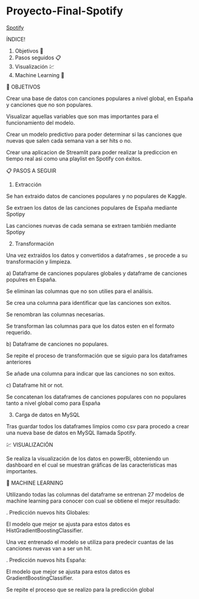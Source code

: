 # Proyecto-Final-Spotify


[Spotify](https://user-images.githubusercontent.com/114060666/211291220-2bd1308b-dafc-486b-934d-8b0698931744.png)

ÍNDICE!


1. Objetivos 🎯 
2. Pasos seguidos 📋 
3. Visualización 💹 
4. Machine Learning 🤖 

🎯 OBJETIVOS

Crear una base de datos con canciones populares a nivel global, en España y canciones que no son populares.

Visualizar aquellas variables que son mas importantes para el funcionamiento del modelo.

Crear un modelo predictivo para poder determinar si las canciones que nuevas que salen cada semana van a ser hits o no.

Crear una aplicacion de Streamlit para poder realizar la prediccion en tiempo real asi como una playlist en Spotify con éxitos.

📋 PASOS A SEGUIR

1) Extracción

Se han extraido datos de canciones populares y no populares de Kaggle.

Se extraen los datos de las canciones populares de España mediante Spotipy

Las canciones nuevas de cada semana se extraen también mediante Spotipy

2) Transformación

Una vez extraídos los datos y convertidos a dataframes , se  procede a su transformación y limpieza.

a) Dataframe de canciones populares globales y dataframe de canciones populres en España.

Se eliminan las columnas que no son utilies para el análisis.

Se crea una columna para identificar que las canciones son exitos.

Se renombran las columnas necesarias.

Se transforman las columnas para que los datos esten en el formato requerido.


b) Dataframe de canciones no populares.

Se repite el proceso de transformación que se siguio para los dataframes anteriores 

Se añade una columna para indicar que las canciones no son exitos.

c) Dataframe hit or not.

Se concatenan los dataframes de canciones populares con no populares tanto a nivel global como para España

3) Carga de datos en MySQL

Tras guardar todos los dataframes limpios como csv para procedo a crear una nueva base de datos en MySQL llamada Spotify.

💹 VISUALIZACIÓN

Se realiza la visualización de los datos en powerBi, obteniendo un dashboard en el cual se muestran gráficas de las caracteristicas mas importantes.


🤖 MACHINE LEARNING

Utilizando todas las columnas del dataframe se entrenan 27 modelos de machine learning para conocer con cual se obtiene el mejor resultado:

. Predicción nuevos hits Globales:

El modelo que mejor se ajusta para estos datos es HistGradientBoostingClassifier.

Una vez entrenado el modelo se utiliza para predecir cuantas de las canciones nuevas van a ser un hit.

. Predicción nuevos hits España:

El modelo que mejor se ajusta para estos datos es GradientBoostingClassifier.

Se repite el proceso que se realizo para la predicción global



